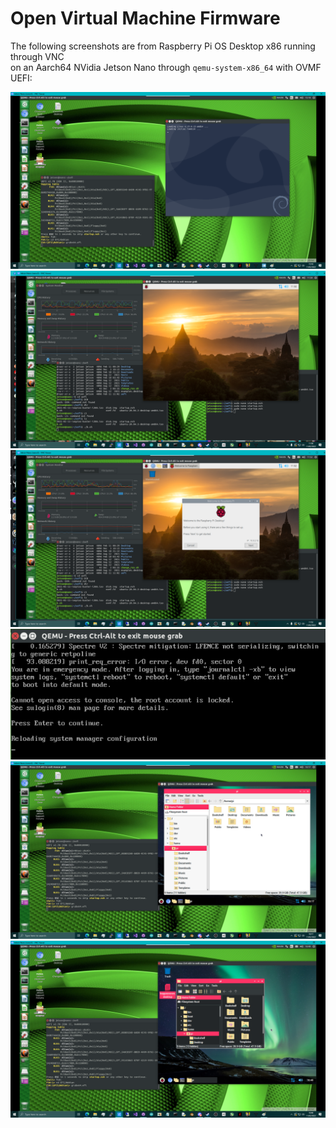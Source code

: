 # Open Virtual Machine Firmware

The following screenshots are from Raspberry Pi OS Desktop x86 running through VNC \
on an Aarch64 NVidia Jetson Nano through `qemu-system-x86_64` with OVMF UEFI:

![screenshot1](https://github.com/TheMindVirus/pftf-rpi4/blob/ovmf/screenshot1.png)
![screenshot2](https://github.com/TheMindVirus/pftf-rpi4/blob/ovmf/screenshot2.png)
![screenshot3](https://github.com/TheMindVirus/pftf-rpi4/blob/ovmf/screenshot3.png)
![screenshot4](https://github.com/TheMindVirus/pftf-rpi4/blob/ovmf/screenshot4.png)
![screenshot5](https://github.com/TheMindVirus/pftf-rpi4/blob/ovmf/screenshot5.png)
![screenshot6](https://github.com/TheMindVirus/pftf-rpi4/blob/ovmf/screenshot6.png)